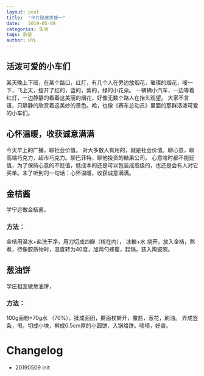 ```yaml
---
layout: post
title:  "卡片随意拼接一"
date:   2019-05-09
categories: 生活
tags: 杂记
author: HYL
---
```




## 活泼可爱的小车们

某天晚上下班，在某个路口，红灯，有几个人在旁边放烟花，璀璨的烟花，嗖一下，飞上天，绽开了红的，蓝的，紫的，绿的小花朵。
一辆辆小汽车，一边等着红灯，一边静静的看着这美丽的烟花，好像无数个路人在抬头观望。
大家不言语，只静静的欣赏着这美妙的景色。哈，也像《赛车总动员》里面的那群活泼可爱的小车们。

## 心怀温暖，收获诚意满满

今天早上的广播，聊社会价值。
对大多数人有用的，就是社会价值。聊心意，聊高端巧克力，超市巧克力。聊巴菲特，聊他投资的糖果公司。
心意啥时都不能贬值，为了保持心意的不贬值，低成本的还是可以包装成高级的，也还是会有人对它买单。末了听到的一句话：心怀温暖，收获诚意满满。

## 金桔酱

学宁远做金桔酱。

### 方法：

金桔用温水+盐洗干净，用刀切成四瓣（核在内）， 冰糖+水 烧开，放入金桔，熬煮，待像胶质物时，温度转为40度，加两勺蜂蜜，起锅，装入陶瓷碗。

## 葱油饼

学庄祖宜做葱油饼，

### 方法：
100g面粉+70g水 （70%），揉成面团，擀面杖擀开，撒盐，葱花，刷油。
弄成竖条，甩，切成小块，擀成0.5cm厚的小圆饼，入锅烙饼。啧啧，好香。


# Changelog
- 20190509 init
